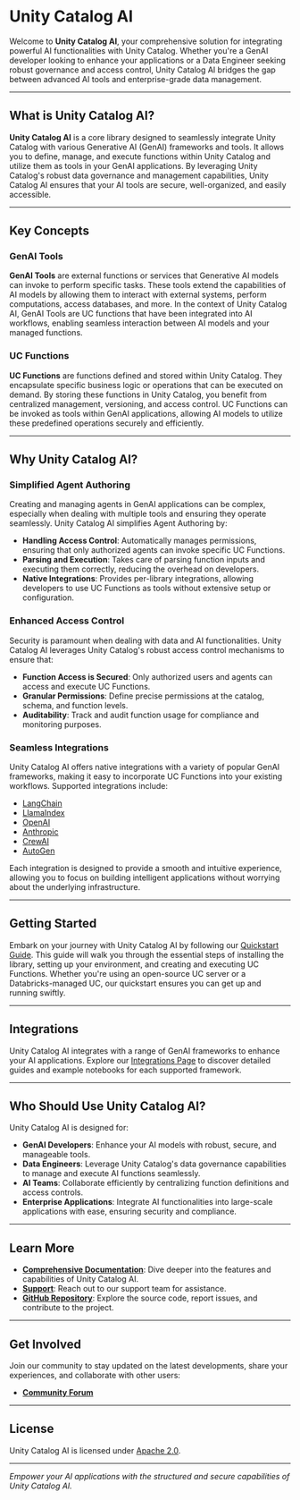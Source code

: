 # Unity Catalog AI

Welcome to **Unity Catalog AI**, your comprehensive solution for integrating powerful AI functionalities with Unity Catalog. Whether you're a GenAI developer looking to enhance your applications or a Data Engineer seeking robust governance and access control, Unity Catalog AI bridges the gap between advanced AI tools and enterprise-grade data management.

---

## What is Unity Catalog AI?

**Unity Catalog AI** is a core library designed to seamlessly integrate Unity Catalog with various Generative AI (GenAI) frameworks and tools. It allows you to define, manage, and execute functions within Unity Catalog and utilize them as tools in your GenAI applications. By leveraging Unity Catalog's robust data governance and management capabilities, Unity Catalog AI ensures that your AI tools are secure, well-organized, and easily accessible.

---

## Key Concepts

### GenAI Tools

**GenAI Tools** are external functions or services that Generative AI models can invoke to perform specific tasks. These tools extend the capabilities of AI models by allowing them to interact with external systems, perform computations, access databases, and more. In the context of Unity Catalog AI, GenAI Tools are UC functions that have been integrated into AI workflows, enabling seamless interaction between AI models and your managed functions.

### UC Functions

**UC Functions** are functions defined and stored within Unity Catalog. They encapsulate specific business logic or operations that can be executed on demand. By storing these functions in Unity Catalog, you benefit from centralized management, versioning, and access control. UC Functions can be invoked as tools within GenAI applications, allowing AI models to utilize these predefined operations securely and efficiently.

---

## Why Unity Catalog AI?

### Simplified Agent Authoring

Creating and managing agents in GenAI applications can be complex, especially when dealing with multiple tools and ensuring they operate seamlessly. Unity Catalog AI simplifies Agent Authoring by:

- **Handling Access Control**: Automatically manages permissions, ensuring that only authorized agents can invoke specific UC Functions.
- **Parsing and Execution**: Takes care of parsing function inputs and executing them correctly, reducing the overhead on developers.
- **Native Integrations**: Provides per-library integrations, allowing developers to use UC Functions as tools without extensive setup or configuration.

### Enhanced Access Control

Security is paramount when dealing with data and AI functionalities. Unity Catalog AI leverages Unity Catalog's robust access control mechanisms to ensure that:

- **Function Access is Secured**: Only authorized users and agents can access and execute UC Functions.
- **Granular Permissions**: Define precise permissions at the catalog, schema, and function levels.
- **Auditability**: Track and audit function usage for compliance and monitoring purposes.

### Seamless Integrations

Unity Catalog AI offers native integrations with a variety of popular GenAI frameworks, making it easy to incorporate UC Functions into your existing workflows. Supported integrations include:

- [LangChain](./integrations/langchain.md)
- [LlamaIndex](./integrations/llamaindex.md)
- [OpenAI](./integrations/openai.md)
- [Anthropic](./integrations/anthropic.md)
- [CrewAI](./integrations/crewai.md)
- [AutoGen](./integrations/autogen.md)

Each integration is designed to provide a smooth and intuitive experience, allowing you to focus on building intelligent applications without worrying about the underlying infrastructure.

---

## Getting Started

Embark on your journey with Unity Catalog AI by following our [Quickstart Guide](./quickstart.md). This guide will walk you through the essential steps of installing the library, setting up your environment, and creating and executing UC Functions. Whether you're using an open-source UC server or a Databricks-managed UC, our quickstart ensures you can get up and running swiftly.

---

## Integrations

Unity Catalog AI integrates with a range of GenAI frameworks to enhance your AI applications. Explore our [Integrations Page](./integrations/index.md) to discover detailed guides and example notebooks for each supported framework.

---

## Who Should Use Unity Catalog AI?

Unity Catalog AI is designed for:

- **GenAI Developers**: Enhance your AI models with robust, secure, and manageable tools.
- **Data Engineers**: Leverage Unity Catalog's data governance capabilities to manage and execute AI functions seamlessly.
- **AI Teams**: Collaborate efficiently by centralizing function definitions and access controls.
- **Enterprise Applications**: Integrate AI functionalities into large-scale applications with ease, ensuring security and compliance.

---

## Learn More

- **[Comprehensive Documentation](./index.md)**: Dive deeper into the features and capabilities of Unity Catalog AI.
- **[Support](mailto:support@unitycatalog.com)**: Reach out to our support team for assistance.
- **[GitHub Repository](https://github.com/unitycatalog/unitycatalog)**: Explore the source code, report issues, and contribute to the project.

---

## Get Involved

Join our community to stay updated on the latest developments, share your experiences, and collaborate with other users:

- **[Community Forum](https://community.unitycatalog.com/)**

---

## License

Unity Catalog AI is licensed under [Apache 2.0](./LICENSE).

---

*Empower your AI applications with the structured and secure capabilities of Unity Catalog AI.*
